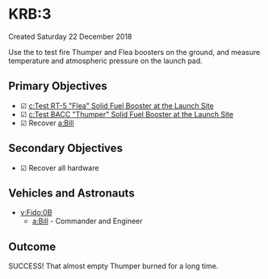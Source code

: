 # KRB:3
Created Saturday 22 December 2018

Use the  to test fire Thumper and Flea boosters on the ground, and measure temperature and atmospheric pressure on the launch pad.

Primary Objectives
------------------

* ☑ [c:Test RT-5 "Flea" Solid Fuel Booster at the Launch Site](../../c/Test_RT-5_Flea_Solid_Fuel_Booster_at_the_Launch_Site.markdown)
* ☑ [c:Test BACC "Thumper" Solid Fuel Booster at the Launch Site](../../c/Test_BACC_Thumper_Solid_Fuel_Booster_at_the_Launch_Site.markdown)
* ☑ Recover [a:Bill](../../a/Bill.markdown)


Secondary Objectives
--------------------

* ☑ Recover all hardware


Vehicles and Astronauts
-----------------------

* [v:Fido:0B](../../v/Fido/0B.markdown)
	* [a:Bill](../../a/Bill.markdown) - Commander and Engineer


Outcome
-------
SUCCESS! That almost empty Thumper burned for a long time.

